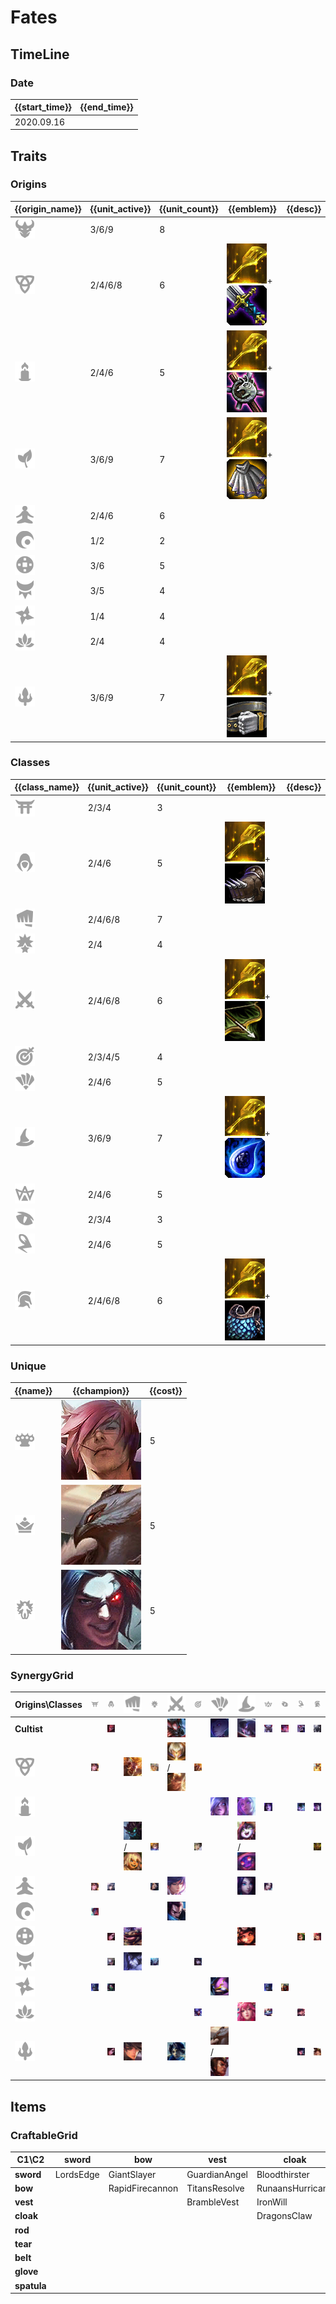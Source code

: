 # Fates

## TimeLine
### Date
| {{start_time}} | {{end_time}} |
| -              | -            |
| 2020.09.16     |              |

## Traits
### Origins
| {{origin_name}}                                        | {{unit_active}} | {{unit_count}} | {{emblem}}                                                                                                        | {{desc}} |
| -                                                      | -               | -              | -                                                                                                                 | -        |
| ![Cultist](../tfttraits/icon/set4/Cultist.png)         | 3/6/9           | 8              |                                                                                                                   |          |
| ![Divine](../tfttraits/icon/set4/Divine.png)           | 2/4/6/8         | 6              | ![Spatula](../tftitems/icon/set4/Spatula.png)+![BFSword](../tftitems/icon/set4/BFSword.png)                       |          |
| ![Dusk](../tfttraits/icon/set4/Dusk.png)               | 2/4/6           | 5              | ![Spatula](../tftitems/icon/set4/Spatula.png)+![NeedlesslyLargeRod](../tftitems/icon/set4/NeedlesslyLargeRod.png) |          |
| ![Elderwood](../tfttraits/icon/set4/Elderwood.png)     | 3/6/9           | 7              | ![Spatula](../tftitems/icon/set4/Spatula.png)+![NegatronCloak](../tftitems/icon/set4/NegatronCloak.png)           |          |
| ![Enlightened](../tfttraits/icon/set4/Enlightened.png) | 2/4/6           | 6              |                                                                                                                   |          |
| ![Exile](../tfttraits/icon/set4/Exile.png)             | 1/2             | 2              |                                                                                                                   |          |
| ![Fortune](../tfttraits/icon/set4/Fortune.png)         | 3/6             | 5              |                                                                                                                   |          |
| ![Moonlight](../tfttraits/icon/set4/Moonlight.png)     | 3/5             | 4              |                                                                                                                   |          |
| ![Ninja](../tfttraits/icon/set4/Ninja.png)             | 1/4             | 4              |                                                                                                                   |          |
| ![Spirit](../tfttraits/icon/set4/Spirit.png)           | 2/4             | 4              |                                                                                                                   |          |
| ![Warlord](../tfttraits/icon/set4/Warlord.png)         | 3/6/9           | 7              | ![Spatula](../tftitems/icon/set4/Spatula.png)+![GiantsBelt](../tftitems/icon/set4/GiantsBelt.png)                 |          |

### Classes
| {{class_name}}                                           | {{unit_active}} | {{unit_count}} | {{emblem}}                                                                                                    | {{desc}} |
| -                                                        | -               | -              | -                                                                                                             | -        |
| ![Adept](../tfttraits/icon/set4/Adept.png)               | 2/3/4           | 3              |                                                                                                               |          |
| ![Assassin](../tfttraits/icon/set4/Assassin.png)         | 2/4/6           | 5              | ![Spatula](../tftitems/icon/set4/Spatula.png)+![SparringGloves](../tftitems/icon/set4/SparringGloves.png)     |          |
| ![Brawler](../tfttraits/icon/set4/Brawler.png)           | 2/4/6/8         | 7              |                                                                                                               |          |
| ![Dazzler](../tfttraits/icon/set4/Dazzler.png)           | 2/4             | 4              |                                                                                                               |          |
| ![Duelist](../tfttraits/icon/set4/Duelist.png)           | 2/4/6/8         | 6              | ![Spatula](../tftitems/icon/set4/Spatula.png)+![RecurveBow](../tftitems/icon/set4/RecurveBow.png)             |          |
| ![Hunter](../tfttraits/icon/set4/Hunter.png)             | 2/3/4/5         | 4              |                                                                                                               |          |
| ![Keeper](../tfttraits/icon/set4/Keeper.png)             | 2/4/6           | 5              |                                                                                                               |          |
| ![Mage](../tfttraits/icon/set4/Mage.png)                 | 3/6/9           | 7              | ![Spatula](../tftitems/icon/set4/Spatula.png)+![Tearofthegoddess](../tftitems/icon/set4/Tearofthegoddess.png) |          |
| ![Mystic](../tfttraits/icon/set4/Mystic.png)             | 2/4/6           | 5              |                                                                                                               |          |
| ![Shade](../tfttraits/icon/set4/Shade.png)               | 2/3/4           | 3              |                                                                                                               |          |
| ![Sharpshooter](../tfttraits/icon/set4/Sharpshooter.png) | 2/4/6           | 5              |                                                                                                               |          |
| ![Vanguard](../tfttraits/icon/set4/Vanguard.png)         | 2/4/6/8         | 6              | ![Spatula](../tftitems/icon/set4/Spatula.png)+![ChainVest](../tftitems/icon/set4/ChainVest.png)               |          |

### Unique
| {{name}}                                           | {{champion}}                                | {{cost}} |
| -                                                  | -                                           | -        |
| ![TheBoss](../tfttraits/icon/set4/TheBoss.png)     | ![Sett](../tftchampions/icon/set4/Sett.png) | 5        |
| ![Emperor](../tfttraits/icon/set4/Emperor.png)     | ![Azir](../tftchampions/icon/set4/Azir.png) | 5        |
| ![Tormented](../tfttraits/icon/set4/Tormented.png) | ![Kayn](../tftchampions/icon/set4/Kayn.png) | 5        |

### SynergyGrid
| ****Origins\Classes****                                    | **![Adept](../tfttraits/icon/set4/Adept.png)**  | **![Assassin](../tfttraits/icon/set4/Assassin.png)** | **![Brawler](../tfttraits/icon/set4/Brawler.png)**                                          | **![Dazzler](../tfttraits/icon/set4/Dazzler.png)**    | **![Duelist](../tfttraits/icon/set4/Duelist.png)**                                        | **![Hunter](../tfttraits/icon/set4/Hunter.png)**    | **![Keeper](../tfttraits/icon/set4/Keeper.png)**                                                | **![Mage](../tfttraits/icon/set4/Mage.png)**                                                | **![Mystic](../tfttraits/icon/set4/Mystic.png)**        | **![Shade](../tfttraits/icon/set4/Shade.png)**    | **![Sharpshooter](../tfttraits/icon/set4/Sharpshooter.png)** | **![Vanguard](../tfttraits/icon/set4/Vanguard.png)**    |
| -                                                          | -                                               | -                                                    | -                                                                                           | -                                                     | -                                                                                         | -                                                   | -                                                                                               | -                                                                                           | -                                                       | -                                                 | -                                                            | -                                                       |
| **Cultist**                                                |                                                 | ![Pyke](../tftchampions/icon/set4/Pyke.png)          |                                                                                             |                                                       | ![Kalista](../tftchampions/icon/set4/Kalista.png)                                         |                                                     | ![Elise](../tftchampions/icon/set4/Elise.png)                                                   | ![TwistedFate](../tftchampions/icon/set4/TwistedFate.png)                                   | ![Zilean](../tftchampions/icon/set4/Zilean.png)         | ![Evelynn](../tftchampions/icon/set4/Evelynn.png) | ![Jhin](../tftchampions/icon/set4/Jhin.png)                  | ![Aatrox](../tftchampions/icon/set4/Aatrox.png)         |
| **![Divine](../tfttraits/icon/set4/Divine.png)**           | ![Irelia](../tftchampions/icon/set4/Irelia.png) |                                                      | ![Warwick](../tftchampions/icon/set4/Warwick.png)                                           | ![Lux](../tftchampions/icon/set4/Lux.png)             | ![Jax](../tftchampions/icon/set4/Jax.png)/![LeeSin](../tftchampions/icon/set4/LeeSin.png) | ![Warwick](../tftchampions/icon/set4/Warwick.png)   |                                                                                                 |                                                                                             |                                                         |                                                   |                                                              | ![MonkeyKing](../tftchampions/icon/set4/MonkeyKing.png) |
| **![Dusk](../tfttraits/icon/set4/Dusk.png)**               |                                                 |                                                      |                                                                                             |                                                       |                                                                                           |                                                     | ![Riven](../tftchampions/icon/set4/Riven.png)                                                   | ![Lillia](../tftchampions/icon/set4/Lillia.png)                                             | ![Cassiopeia](../tftchampions/icon/set4/Cassiopeia.png) |                                                   | ![Vayne](../tftchampions/icon/set4/Vayne.png)                | ![Thresh](../tftchampions/icon/set4/Thresh.png)         |
| **![Elderwood](../tfttraits/icon/set4/Elderwood.png)**     |                                                 |                                                      | ![Maokai](../tftchampions/icon/set4/Maokai.png)/![Nunu](../tftchampions/icon/set4/Nunu.png) | ![Ezreal](../tftchampions/icon/set4/Ezreal.png)       |                                                                                           | ![Ashe](../tftchampions/icon/set4/Ashe.png)         |                                                                                                 | ![Lulu](../tftchampions/icon/set4/Lulu.png)/![Veigar](../tftchampions/icon/set4/Veigar.png) |                                                         |                                                   |                                                              | ![Hecarim](../tftchampions/icon/set4/Hecarim.png)       |
| **![Enlightened](../tfttraits/icon/set4/Enlightened.png)** | ![Irelia](../tftchampions/icon/set4/Irelia.png) | ![Talon](../tftchampions/icon/set4/Talon.png)        |                                                                                             | ![Morgana](../tftchampions/icon/set4/Morgana.png)     | ![Fiora](../tftchampions/icon/set4/Fiora.png)                                             |                                                     |                                                                                                 | ![Nami](../tftchampions/icon/set4/Nami.png)                                                 | ![Janna](../tftchampions/icon/set4/Janna.png)           |                                                   |                                                              |                                                         |
| **![Exile](../tfttraits/icon/set4/Exile.png)**             | ![Yone](../tftchampions/icon/set4/Yone.png)     |                                                      |                                                                                             |                                                       | ![Yasuo](../tftchampions/icon/set4/Yasuo.png)                                             |                                                     |                                                                                                 |                                                                                             |                                                         |                                                   |                                                              |                                                         |
| **![Fortune](../tfttraits/icon/set4/Fortune.png)**         |                                                 | ![Katarina](../tftchampions/icon/set4/Katarina.png)  | ![TahmKench](../tftchampions/icon/set4/TahmKench.png)                                       |                                                       |                                                                                           |                                                     |                                                                                                 | ![Annie](../tftchampions/icon/set4/Annie.png)                                               |                                                         |                                                   | ![Jinx](../tftchampions/icon/set4/Jinx.png)                  | ![Sejuani](../tftchampions/icon/set4/Sejuani.png)       |
| **![Moonlight](../tfttraits/icon/set4/Moonlight.png)**     |                                                 | ![Diana](../tftchampions/icon/set4/Diana.png)        | ![Sylas](../tftchampions/icon/set4/Sylas.png)                                               | ![Lissandra](../tftchampions/icon/set4/Lissandra.png) |                                                                                           | ![Aphelios](../tftchampions/icon/set4/Aphelios.png) |                                                                                                 |                                                                                             |                                                         |                                                   |                                                              |                                                         |
| **![Ninja](../tfttraits/icon/set4/Ninja.png)**             | ![Shen](../tftchampions/icon/set4/Shen.png)     | ![Akali](../tftchampions/icon/set4/Akali.png)        |                                                                                             |                                                       |                                                                                           |                                                     | ![Kennen](../tftchampions/icon/set4/Kennen.png)                                                 |                                                                                             | ![Shen](../tftchampions/icon/set4/Shen.png)             | ![Zed](../tftchampions/icon/set4/Zed.png)         |                                                              |                                                         |
| **![Spirit](../tfttraits/icon/set4/Spirit.png)**           |                                                 |                                                      |                                                                                             |                                                       |                                                                                           | ![Kindred](../tftchampions/icon/set4/Kindred.png)   |                                                                                                 | ![Ahri](../tftchampions/icon/set4/Ahri.png)                                                 | ![Yuumi](../tftchampions/icon/set4/Yuumi.png)           |                                                   | ![Teemo](../tftchampions/icon/set4/Teemo.png)                |                                                         |
| **![Warlord](../tfttraits/icon/set4/Warlord.png)**         |                                                 | ![Katarina](../tftchampions/icon/set4/Katarina.png)  | ![Vi](../tftchampions/icon/set4/Vi.png)                                                     |                                                       | ![XinZhao](../tftchampions/icon/set4/XinZhao.png)                                         |                                                     | ![Azir](../tftchampions/icon/set4/Azir.png)/![JarvanIV](../tftchampions/icon/set4/JarvanIV.png) |                                                                                             |                                                         |                                                   | ![Nidalee](../tftchampions/icon/set4/Nidalee.png)            | ![Garen](../tftchampions/icon/set4/Garen.png)           |

## Items
### CraftableGrid
| ****C1\C2**** | **sword** | **bow**         | **vest**      | **cloak**        | **rod**               | **tear**      | **belt**       | **glove**      | **spatula**       |
| -             | -         | -               | -             | -                | -                     | -             | -              | -              | -                 |
| **sword**     | LordsEdge | GiantSlayer     | GuardianAngel | Bloodthirster    | HextechGunblade       | SpearofShojin | ZekesHerald    | InfinityEdge   | SwordoftheDivine  |
| **bow**       |           | RapidFirecannon | TitansResolve | RunaansHurricane | GuinsoosRageblade     | StatikkShiv   | ZzRotPortal    | LastWhisper    | DuelistsZeal      |
| **vest**      |           |                 | BrambleVest   | IronWill         | LocketoftheIronSolari | FrozenHeart   | SunfireCape    | Shroud         | VanguardsCuirass  |
| **cloak**     |           |                 |               | DragonsClaw      | IonicSpark            | Chalice       | Zephyr         | Quicksilver    | ElderwoodHeirloom |
| **rod**       |           |                 |               |                  | RabadonsDeathcap      | LudensEcho    | Morellonomicon | ArcaneGauntlet | MantleofDusk      |
| **tear**      |           |                 |               |                  |                       | BlueSentinel  | Redemption     | HandofJustice  | MagesCap          |
| **belt**      |           |                 |               |                  |                       |               | WarmogsArmor   | Backhand       | WarlordsBanner    |
| **glove**     |           |                 |               |                  |                       |               |                | ThiefsGloves   | YoumuusGhostblade |
| **spatula**   |           |                 |               |                  |                       |               |                |                | ForceofNature     |